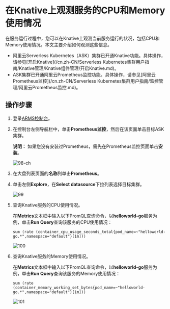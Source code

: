 # 在Knative上观测服务的CPU和Memory使用情况

在服务运行过程中，您可以在Knative上观测当前服务运行的状况，包括CPU和Memory使用情况。本文主要介绍如何观测这些信息。

-   阿里云Serverless Kubernetes（ASK）集群已开通Knative功能。具体操作，请参见[开启Knative](/cn.zh-CN/Serverless Kubernetes集群用户指南/Knative管理/Knative组件管理/开启Knative.md)。
-   ASK集群已开通阿里云Prometheus监控功能。具体操作，请参见[阿里云Prometheus监控](/cn.zh-CN/Serverless Kubernetes集群用户指南/监控管理/阿里云Prometheus监控.md)。

## 操作步骤

1.  登录[ARMS控制台](https://arms.console.aliyun.com/#/home)。

2.  在控制台左侧导航栏中，单击**Prometheus监控**，然后在该页面单击目标ASK集群。

    **说明：** 如果您没有安装过Prometheus，需先在Prometheus监控页面单击**安装**。

    ![98-ch](https://static-aliyun-doc.oss-accelerate.aliyuncs.com/assets/img/zh-CN/8152139061/p207447.png)

3.  在大盘列表页面的**名称**列单击**Prometheus**。

4.  单击左侧**Explore**，在**Select datasource**下拉列表选择目标集群。

    ![99](https://static-aliyun-doc.oss-accelerate.aliyuncs.com/assets/img/zh-CN/8152139061/p207728.png)

5.  查询Knative服务的CPU使用情况。

    在**Metrics**文本框中输入以下PromQL查询命令，以**helloworld-go**服务为例，单击**Run Query**查询该服务的CPU使用情况：

    ```
    sum (rate (container_cpu_usage_seconds_total{pod_name=~"helloworld-go.*",namespace="default"}[1m])) 
    ```

    ![100](https://static-aliyun-doc.oss-accelerate.aliyuncs.com/assets/img/zh-CN/8152139061/p207740.png)

6.  查询Knative服务的Memory使用情况。

    在**Metrics**文本框中输入以下PromQL查询命令，以**helloworld-go**服务为例，单击**Run Query**查询该服务的Memory使用情况：

    ```
    sum (rate (container_memory_working_set_bytes{pod_name=~"helloworld-go.*",namespace="default"}[1m])) 
    ```

    ![101](https://static-aliyun-doc.oss-accelerate.aliyuncs.com/assets/img/zh-CN/8152139061/p207742.png)


